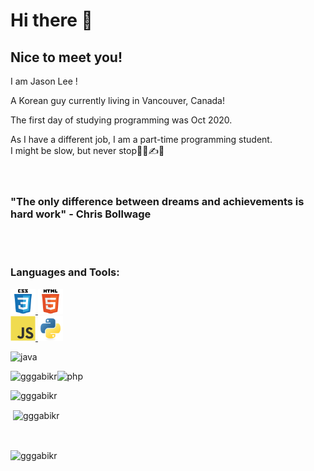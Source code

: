 # Hi there 👋
 
## Nice to meet you!

I am Jason Lee ! 

A Korean guy currently living in Vancouver, Canada!

The first day of studying programming was Oct 2020.

As I have a different job, I am a part-time programming student.   
I might be slow, but never stop👨‍💻✍✊
<br><br><br>
### "The only difference between dreams and achievements is hard work" - Chris Bollwage





<br><br>
<h3 align="left">Languages and Tools:</h3>
<p align="left"> <a href="https://www.w3schools.com/css/" target="_blank"> <img src="https://raw.githubusercontent.com/devicons/devicon/master/icons/css3/css3-original-wordmark.svg" alt="css3" width="40" height="40"/> </a> <a href="https://www.w3.org/html/" target="_blank"> <img src="https://raw.githubusercontent.com/devicons/devicon/master/icons/html5/html5-original-wordmark.svg" alt="html5" width="40" height="40"/> </a> <a href="https://developer.mozilla.org/en-US/docs/Web/JavaScript" target="_blank"> 
<br>
<img src="https://raw.githubusercontent.com/devicons/devicon/master/icons/javascript/javascript-original.svg" alt="javascript" width="40" height="40"/> </a> <a href="https://www.python.org" target="_blank">
<img src="https://raw.githubusercontent.com/devicons/devicon/master/icons/python/python-original.svg" alt="python" width="40" height="40"/> </a> </p>
<img src="https://icongr.am/devicon/java-original.svg?size=40&color=currentColor" alt="java" width="40" height="40"/> </a> </p>
<p><img align="left" src="https://github-readme-stats.vercel.app/api/top-langs?username=gggabikr&show_icons=true&locale=en&layout=compact" alt="gggabikr" /></p>
<img src="https://icongr.am/devicon/php-original.svg?size=40&color=currentColor" alt="php" width="40" height="40"/> </a> </p>
<p><img align="left" src="https://github-readme-stats.vercel.app/api/top-langs?username=gggabikr&show_icons=true&locale=en&layout=compact" alt="gggabikr" /></p>
<br>
<p>&nbsp;<img align="center" src="https://github-readme-stats.vercel.app/api?username=gggabikr&show_icons=true&locale=en" alt="gggabikr" /></p><br>

<p><img align="center" src="https://github-readme-streak-stats.herokuapp.com/?user=gggabikr&" alt="gggabikr" /></p>
